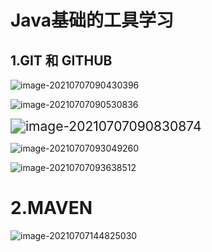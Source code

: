Java基础的工具学习
==================

1.GIT    和      GITHUB
-----------------------

![image-20210707090430396](C:\Users\86134\AppData\Roaming\Typora\typora-user-images\image-20210707090430396.png)

![image-20210707090530836](C:\Users\86134\AppData\Roaming\Typora\typora-user-images\image-20210707090530836.png)

<img src="C:\Users\86134\AppData\Roaming\Typora\typora-user-images\image-20210707090830874.png" alt="image-20210707090830874" style="zoom:150%;" />

![image-20210707093049260](C:\Users\86134\AppData\Roaming\Typora\typora-user-images\image-20210707093049260.png)			



![image-20210707093638512](C:\Users\86134\AppData\Roaming\Typora\typora-user-images\image-20210707093638512.png)





2.MAVEN
=======

![image-20210707144825030](C:\Users\86134\AppData\Roaming\Typora\typora-user-images\image-20210707144825030.png)

































